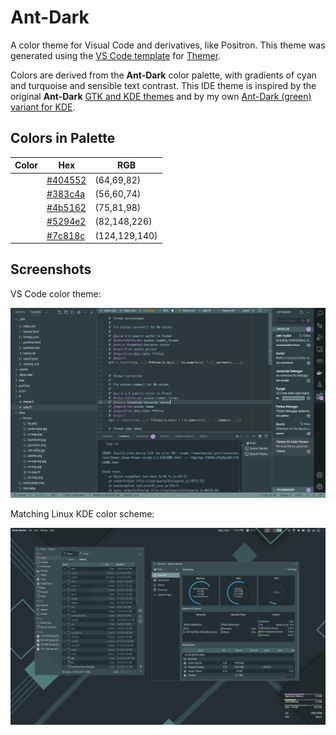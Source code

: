 # Ant-Dark

A color theme for Visual Code and derivatives, like Positron. This theme was generated using the [VS Code template](https://github.com/themerdev/themer/tree/main/cli/packages/themer-vscode) for [Themer](https://github.com/themerdev/themer).

Colors are derived from the **Ant-Dark** color palette, with gradients of cyan and turquoise and sensible text contrast. This IDE theme is inspired by the original **Ant-Dark** [GTK and KDE themes](https://www.pling.com/p/1464332/) and by my own [Ant-Dark (green) variant for KDE](https://www.pling.com/p/1980663/).

## Colors in Palette

| Color | Hex                                      | RGB           |
|-------|------------------------------------------|---------------|
|       | [#404552](/color/404552 "#404552 color") | (64,69,82)    |
|       | [#383c4a](/color/383c4a "#383c4a color") | (56,60,74)    |
|       | [#4b5162](/color/4b5162 "#4b5162 color") | (75,81,98)    |
|       | [#5294e2](/color/5294e2 "#5294e2 color") | (82,148,226)  |
|       | [#7c818c](/color/7c818c "#7c818c color") | (124,129,140) |

## Screenshots

VS Code color theme:

![screenshot](https://raw.githubusercontent.com/mbacou/vs-code-ant-theme/refs/heads/main/resources/screenshot.png)

Matching Linux KDE color scheme:

![screenshot-kde](https://raw.githubusercontent.com/mbacou/vs-code-ant-theme/refs/heads/main/resources/screenshot-kde.png)